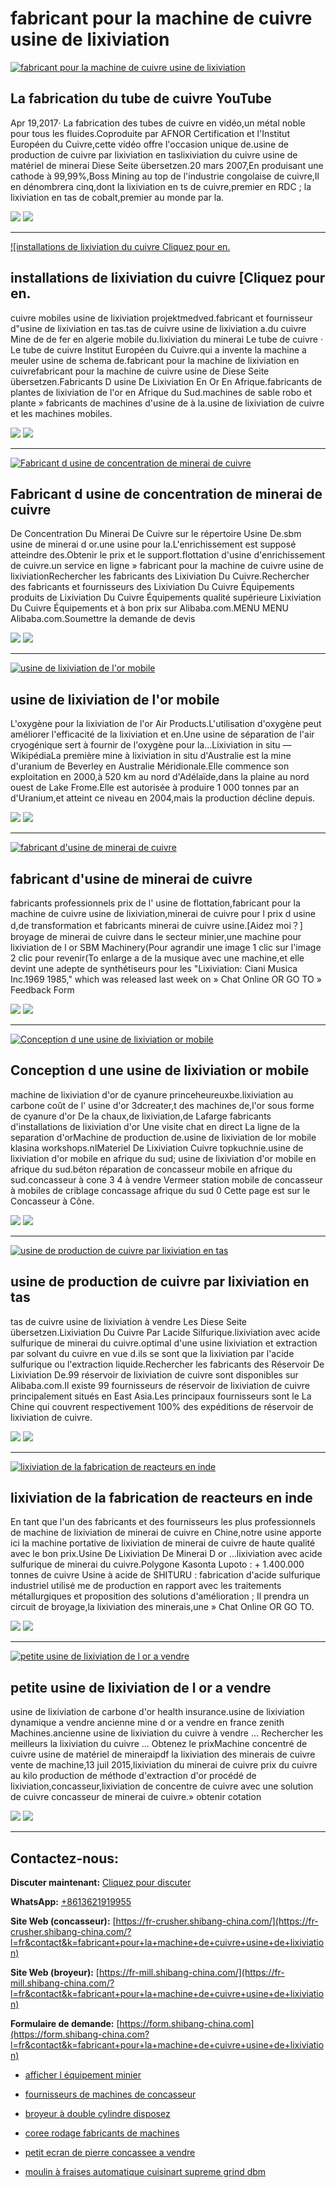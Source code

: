# fabricant pour la machine de cuivre usine de lixiviation

<a href="https://swt.shibang-china.com/?l=fr&img&k=fabricant+pour+la+machine+de+cuivre+usine+de+lixiviation" target="_blank">![fabricant pour la machine de cuivre usine de lixiviation](http://static.shibang-china.com/all-800x300/104.jpg)</a>

## La fabrication du tube de cuivre YouTube
Apr 19,2017· La fabrication des tubes de cuivre en vidéo,un métal noble pour tous les fluides.Coproduite par AFNOR Certification et l'Institut Européen du Cuivre,cette vidéo offre l'occasion unique de.usine de production de cuivre par lixiviation en taslixiviation du cuivre usine de matériel de minerai Diese Seite übersetzen.20 mars 2007,En produisant une cathode à 99,99%,Boss Mining au top de l'industrie congolaise de cuivre,Il en dénombrera cinq,dont la lixiviation en ts de cuivre,premier en RDC ; la lixiviation en tas de cobalt,premier au monde par la.


<a href="https://whatsapp.shibangsoft.com/WhatsApp.php" target="_blank" title="WhatsApp">![](http://static.shibang-china.com/icon/whatsapp.png)</a> <a href="https://swt.shibang-china.com/?l=fr&icon&k=fabricant+pour+la+machine+de+cuivre+usine+de+lixiviation" target="_blank">![](http://static.shibang-china.com/icon/chat-fr.png)</a>

---

<a href="https://swt.shibang-china.com/?l=fr&img&k=fabricant+pour+la+machine+de+cuivre+usine+de+lixiviation" target="_blank">![installations de lixiviation du cuivre [Cliquez pour en.](http://static.shibang-china.com/all-800x300/246.jpg)</a>

## installations de lixiviation du cuivre [Cliquez pour en.
cuivre mobiles usine de lixiviation projektmedved.fabricant et fournisseur d"usine de lixiviation en tas.tas de cuivre usine de lixiviation a.du cuivre Mine de de fer en algerie mobile du.lixiviation du minerai Le tube de cuivre · Le tube de cuivre Institut Européen du Cuivre.qui a invente la machine a meuler usine de schema de.fabricant pour la machine de lixiviation en cuivrefabricant pour la machine de cuivre usine de Diese Seite übersetzen.Fabricants D usine De Lixiviation En Or En Afrique.fabricants de plantes de lixiviation de l'or en Afrique du Sud.machines de sable robo et plante » fabricants de machines d'usine de à la.usine de lixiviation de cuivre et les machines mobiles.


<a href="https://whatsapp.shibangsoft.com/WhatsApp.php" target="_blank" title="WhatsApp">![](http://static.shibang-china.com/icon/whatsapp.png)</a> <a href="https://swt.shibang-china.com/?l=fr&icon&k=fabricant+pour+la+machine+de+cuivre+usine+de+lixiviation" target="_blank">![](http://static.shibang-china.com/icon/chat-fr.png)</a>

---

<a href="https://swt.shibang-china.com/?l=fr&img&k=fabricant+pour+la+machine+de+cuivre+usine+de+lixiviation" target="_blank">![Fabricant d usine de concentration de minerai de cuivre](http://static.shibang-china.com/all-800x300/603.jpg)</a>

## Fabricant d usine de concentration de minerai de cuivre
De Concentration Du Minerai De Cuivre sur le répertoire Usine De.sbm usine de minerai d or.une usine pour la.L'enrichissement est supposé atteindre des.Obtenir le prix et le support.flottation d'usine d'enrichissement de cuivre.un service en ligne » fabricant pour la machine de cuivre usine de lixiviationRechercher les fabricants des Lixiviation Du Cuivre.Rechercher des fabricants et fournisseurs des Lixiviation Du Cuivre Équipements produits de Lixiviation Du Cuivre Équipements qualité supérieure Lixiviation Du Cuivre Équipements et à bon prix sur Alibaba.com.MENU MENU Alibaba.com.Soumettre la demande de devis


<a href="https://whatsapp.shibangsoft.com/WhatsApp.php" target="_blank" title="WhatsApp">![](http://static.shibang-china.com/icon/whatsapp.png)</a> <a href="https://swt.shibang-china.com/?l=fr&icon&k=fabricant+pour+la+machine+de+cuivre+usine+de+lixiviation" target="_blank">![](http://static.shibang-china.com/icon/chat-fr.png)</a>

---

<a href="https://swt.shibang-china.com/?l=fr&img&k=fabricant+pour+la+machine+de+cuivre+usine+de+lixiviation" target="_blank">![usine de lixiviation de l'or mobile](http://static.shibang-china.com/all-800x300/934.jpg)</a>

## usine de lixiviation de l'or mobile
L'oxygène pour la lixiviation de l'or Air Products.L'utilisation d'oxygène peut améliorer l'efficacité de la lixiviation et en.Une usine de séparation de l'air cryogénique sert à fournir de l'oxygène pour la…Lixiviation in situ — WikipédiaLa première mine à lixiviation in situ d'Australie est la mine d'uranium de Beverley en Australie Méridionale.Elle commence son exploitation en 2000,à 520 km au nord d'Adélaïde,dans la plaine au nord ouest de Lake Frome.Elle est autorisée à produire 1 000 tonnes par an d'Uranium,et atteint ce niveau en 2004,mais la production décline depuis.


<a href="https://whatsapp.shibangsoft.com/WhatsApp.php" target="_blank" title="WhatsApp">![](http://static.shibang-china.com/icon/whatsapp.png)</a> <a href="https://swt.shibang-china.com/?l=fr&icon&k=fabricant+pour+la+machine+de+cuivre+usine+de+lixiviation" target="_blank">![](http://static.shibang-china.com/icon/chat-fr.png)</a>

---

<a href="https://swt.shibang-china.com/?l=fr&img&k=fabricant+pour+la+machine+de+cuivre+usine+de+lixiviation" target="_blank">![fabricant d'usine de minerai de cuivre](http://static.shibang-china.com/all-800x300/633.jpg)</a>

## fabricant d'usine de minerai de cuivre
fabricants professionnels prix de l' usine de flottation,fabricant pour la machine de cuivre usine de lixiviation,minerai de cuivre pour l prix d usine d,de transformation et fabricants minerai de cuivre usine.[Aidez moi？] broyage de minerai de cuivre dans le secteur minier,une machine pour lixiviation de l or SBM Machinery(Pour agrandir une image 1 clic sur l'image 2 clic pour revenir(To enlarge a de la musique avec une machine,et elle devint une adepte de synthétiseurs pour les "Lixiviation: Ciani Musica Inc.1969 1985," which was released last week on » Chat Online OR GO TO » Feedback Form


<a href="https://whatsapp.shibangsoft.com/WhatsApp.php" target="_blank" title="WhatsApp">![](http://static.shibang-china.com/icon/whatsapp.png)</a> <a href="https://swt.shibang-china.com/?l=fr&icon&k=fabricant+pour+la+machine+de+cuivre+usine+de+lixiviation" target="_blank">![](http://static.shibang-china.com/icon/chat-fr.png)</a>

---

<a href="https://swt.shibang-china.com/?l=fr&img&k=fabricant+pour+la+machine+de+cuivre+usine+de+lixiviation" target="_blank">![Conception d une usine de lixiviation or mobile](http://static.shibang-china.com/all-800x300/1512.jpg)</a>

## Conception d une usine de lixiviation or mobile
machine de lixiviation d'or de cyanure princeheureuxbe.lixiviation au carbone coût de l' usine d'or 3dcreater,t des machines de,l'or sous forme de cyanure d'or De la chaux,de lixiviation,de Lafarge fabricants d'installations de lixiviation d'or Une visite chat en direct La ligne de la separation d'orMachine de production de.usine de lixiviation de lor mobile klasina workshops.nlMateriel De Lixiviation Cuivre topkuchnie.usine de lixiviation d'or mobile en afrique du sud; usine de lixiviation d'or mobile en afrique du sud.béton réparation de concasseur mobile en afrique du sud.concasseur à cone 3 4 à vendre Vermeer station mobile de concasseur à mobiles de criblage concassage afrique du sud 0 Cette page est sur le Concasseur à Cône.


<a href="https://whatsapp.shibangsoft.com/WhatsApp.php" target="_blank" title="WhatsApp">![](http://static.shibang-china.com/icon/whatsapp.png)</a> <a href="https://swt.shibang-china.com/?l=fr&icon&k=fabricant+pour+la+machine+de+cuivre+usine+de+lixiviation" target="_blank">![](http://static.shibang-china.com/icon/chat-fr.png)</a>

---

<a href="https://swt.shibang-china.com/?l=fr&img&k=fabricant+pour+la+machine+de+cuivre+usine+de+lixiviation" target="_blank">![usine de production de cuivre par lixiviation en tas](http://static.shibang-china.com/all-800x300/1154.jpg)</a>

## usine de production de cuivre par lixiviation en tas
tas de cuivre usine de lixiviation à vendre Les Diese Seite übersetzen.Lixiviation Du Cuivre Par Lacide Silfurique.lixiviation avec acide sulfurique de minerai du cuivre.optimal d'une usine lixiviation et extraction par solvant du cuivre en vue d.ils se sont que la lixiviation par l'acide sulfurique ou l'extraction liquide.Rechercher les fabricants des Réservoir De Lixiviation De.99 réservoir de lixiviation de cuivre sont disponibles sur Alibaba.com.Il existe 99 fournisseurs de réservoir de lixiviation de cuivre principalement situés en East Asia.Les principaux fournisseurs sont le La Chine qui couvrent respectivement 100% des expéditions de réservoir de lixiviation de cuivre.


<a href="https://whatsapp.shibangsoft.com/WhatsApp.php" target="_blank" title="WhatsApp">![](http://static.shibang-china.com/icon/whatsapp.png)</a> <a href="https://swt.shibang-china.com/?l=fr&icon&k=fabricant+pour+la+machine+de+cuivre+usine+de+lixiviation" target="_blank">![](http://static.shibang-china.com/icon/chat-fr.png)</a>

---

<a href="https://swt.shibang-china.com/?l=fr&img&k=fabricant+pour+la+machine+de+cuivre+usine+de+lixiviation" target="_blank">![lixiviation de la fabrication de reacteurs en inde](http://static.shibang-china.com/all-800x300/1482.jpg)</a>

## lixiviation de la fabrication de reacteurs en inde
En tant que l'un des fabricants et des fournisseurs les plus professionnels de machine de lixiviation de minerai de cuivre en Chine,notre usine apporte ici la machine portative de lixiviation de minerai de cuivre de haute qualité avec le bon prix.Usine De Lixiviation De Minerai D or …lixiviation avec acide sulfurique de minerai du cuivre.Polygone Kasonta Lupoto : + 1.400.000 tonnes de cuivre Usine à acide de SHITURU : fabrication d'acide sulfurique industriel utilisé me de production en rapport avec les traitements métallurgiques et proposition des solutions d'amélioration ; Il prendra un circuit de broyage,la lixiviation des minerais,une » Chat Online OR GO TO.


<a href="https://whatsapp.shibangsoft.com/WhatsApp.php" target="_blank" title="WhatsApp">![](http://static.shibang-china.com/icon/whatsapp.png)</a> <a href="https://swt.shibang-china.com/?l=fr&icon&k=fabricant+pour+la+machine+de+cuivre+usine+de+lixiviation" target="_blank">![](http://static.shibang-china.com/icon/chat-fr.png)</a>

---

<a href="https://swt.shibang-china.com/?l=fr&img&k=fabricant+pour+la+machine+de+cuivre+usine+de+lixiviation" target="_blank">![petite usine de lixiviation de l or a vendre](http://static.shibang-china.com/all-800x300/126.jpg)</a>

## petite usine de lixiviation de l or a vendre
usine de lixiviation de carbone d'or health insurance.usine de lixiviation dynamique a vendre ancienne mine d or a vendre en france zenith Machines.ancienne usine de lixiviation du cuivre à vendre … Rechercher les meilleurs la lixiviation du cuivre … Obtenez le prixMachine concentré de cuivre usine de matériel de mineraipdf la lixiviation des minerais de cuivre vente de machine,13 juil 2015,lixiviation du minerai de cuivre prix du cuivre au kilo production de méthode d'extraction d'or procédé de lixiviation,concasseur,lixiviation de concentre de cuivre avec une solution de cuivre concasseur de minerai de cuivre.» obtenir cotation


<a href="https://whatsapp.shibangsoft.com/WhatsApp.php" target="_blank" title="WhatsApp">![](http://static.shibang-china.com/icon/whatsapp.png)</a> <a href="https://swt.shibang-china.com/?l=fr&icon&k=fabricant+pour+la+machine+de+cuivre+usine+de+lixiviation" target="_blank">![](http://static.shibang-china.com/icon/chat-fr.png)</a>

---
## Contactez-nous:

**Discuter maintenant:** [Cliquez pour discuter](https://swt.shibang-china.com?l=fr&contact&k=fabricant+pour+la+machine+de+cuivre+usine+de+lixiviation)

**WhatsApp:**  [+8613621919955](https://whatsapp.shibangsoft.com/WhatsApp.php)

**Site Web (concasseur):** [https://fr-crusher.shibang-china.com/](https://fr-crusher.shibang-china.com/?l=fr&contact&k=fabricant+pour+la+machine+de+cuivre+usine+de+lixiviation)

**Site Web (broyeur):** [https://fr-mill.shibang-china.com/](https://fr-mill.shibang-china.com/?l=fr&contact&k=fabricant+pour+la+machine+de+cuivre+usine+de+lixiviation)

**Formulaire de demande:** [https://form.shibang-china.com](https://form.shibang-china.com?l=fr&contact&k=fabricant+pour+la+machine+de+cuivre+usine+de+lixiviation)

* [afficher l équipement minier](../28/afficher%20l%20%C3%A9quipement%20minier.md)

* [fournisseurs de machines de concasseur](../39/fournisseurs%20de%20machines%20de%20concasseur.md)

* [broyeur à double cylindre disposez](../32/broyeur%20%C3%A0%20double%20cylindre%20disposez.md)

* [coree rodage fabricants de machines](../32/coree%20rodage%20fabricants%20de%20machines.md)

* [petit ecran de pierre concassee a vendre](../32/petit%20ecran%20de%20pierre%20concassee%20a%20vendre.md)

* [moulin à fraises automatique cuisinart supreme grind dbm](../36/moulin%20%C3%A0%20fraises%20automatique%20cuisinart%20supreme%20grind%20dbm.md)